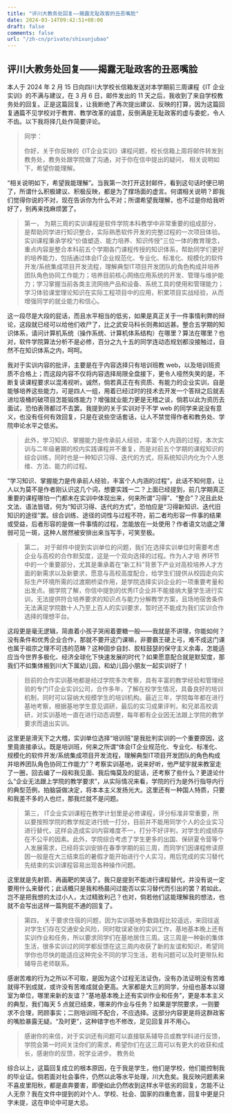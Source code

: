 ```yaml
---
title: "评川大教务处回复——揭露无耻政客的丑恶嘴脸"
date: 2024-03-14T09:42:51+08:00
draft: false
comments: false
url: "/zh-cn/private/shixunjubao"
---
```


## 评川大教务处回复——揭露无耻政客的丑恶嘴脸

<!--more-->

本人于 2024 年 2 月 15 日向四川大学校长信箱发送对本学期前三周课程《IT 企业实训》的不满与建议，在 3 月 6 日，邮件发出的 11 天之后，我收到了来自学校教务处的回复。正是这篇回复，让我断绝了再次提出建议、反映的打算，因为这篇回复通篇不见学校对于教育、教学改革的诚意，反倒满是无耻政客的虚与委蛇，令人不齿。以下我将择几处作简要评论。

>  同学：
>
> 你好，关于你反映的《IT企业实训》课程问题，校长信箱上周将邮件转发到教务处，教务处跟学院做了沟通，对于你在信中提出的疑问， 相关说明如下，希望你能理解。

“相关说明如下，希望我能理解”。当我第一次打开这封邮件，看到这句话时便已明了，所谓什么积极建议、积极反映，都是为了撑场面的虚言。何谓相关说明？即我们觉得你说的不对，现在告诉你为什么不对；所谓希望我理解，也不过是你给我听好了，别再来找麻烦罢了。

>  第一， 为期三周的实训课程是软件学院本科教学中非常重要的组成部分，是帮助同学进行知识整合，实际熟悉软件开发的完整过程的一次项目体验。实训课程秉承学校“价值塑造、能力培养、知识传授”三位一体的教育理念，重点内容是整合本科前五个学期各门课程传授的知识体系，帮助同学们更好的培养能力，包括通过体会IT企业规范化、专业化、标准化、规模化的软件开发/系统集成项目开发流程，理解典型IT项目开发团队的角色构成并培养团队角色协同工作能力；培养目前核心网络应用系统的开发、管理与维护能力；学习掌握当前各类主流网络产品和设备、系统工具的使用和管理能力；学习体验课堂理论知识在实际工程项目中的应用，积累项目实战经验，从而增强同学的就业能力和信心。

这一段尽是大段的屁话，而且水平相当的低劣，如果是真正关于一件事情利弊的辩论，这段就已经可以给他们收尸了，比之武安马科长则弗如远甚。整合五学期的知识体系，请问计算机系统（操作系统、计算机体系结构）在哪里？算法在哪里？也对，软件学院算法分析不是必修，百分之九十五的同学连动态规划都没接触过，自然不在知识体系之内，呵呵。

我对于实训内容的批评，主要是在于内容选择只有培训班教 web，以及培训班资质不合格上；而这段内容不仅将内容选择局限全盘接下，更令人哑然失笑的是，不断复读课程要求以混淆视听。诚然，倘若真正在有资质、有能力的企业实训，自是能够培养这些能力，可是四人一组，用着已经过时的技术去开发一个答辩之后就丢进垃圾桶的破项目怎能锻炼能力？增强就业能力更是无稽之谈，倘若以此为资历去面试，恐怕表筛都过不去罢。我提到的关于实训对于不学 web 的同学来说没有意义，也没有任何有效回复，只是在说些空话套话，让人不禁觉得作者和教务处、学院申论水平之低劣。

> 此外，学习知识、掌握能力是传承前人经验，丰富个人内涵的过程，本次实训与二年级暑期的校内实践课程并不重复，而是对前五个学期的课程知识的综合训练，同时也是一种知识习得、迭代的方式，将系统知识内化为个人思维、方法、能力的过程。

 “学习知识、掌握能力是传承前人经验，丰富个人内涵的过程”，此话不知何意，让人以为莫不是作者刚认识这几个词，想要实践一二？上面已经提到，前几学期真正重要的课程哪怕一门都未在实训中体现出来，何来所谓“习得”、“整合”？况且此处文法、语法皆错，何为“知识习得、迭代的方式”，恐怕应是“习得新知识、迭代旧知识的途径”罢。综合训练、途径的词性与过程不符，前二者均形容一件事的结果或受益，后者形容的是做一件事情的过程，怎能放在一处使用？作者语文功底之薄弱可见一斑，这种人居然被安排出来当写手，可笑至极。

>  第二， 对于邮件中提到实训单位的问题，我们在选择实训单位时需要考虑企业与高校的合作默契度，这是一个双向选择的过程。作为人才培 养环节中的一个重要部分，尤其是秉承着在“新工科”背景下产业对高校培养人才方面的新需求以及新要求，愿意与高校高度配合，给学生们提供从校园走向实际生产环境所需的过渡期桥梁作用，是学院选择实训企业的一项重要考量和出发点。据学院了解，你信中提到的优秀IT企业并不能接纳大量学生进行实训，无法提供符合培养要求的知识点与能力分解教学方案，且场地宿舍条件无法满足学院数十人乃至上百人的实训要求，暂时还不能成为我们实训合作选择的理想平台。

这段更是毫无逻辑，简直着小孩子哭闹着要糖一般——我就是不讲理，你能如何？没有条件和优秀企业合作，那就不要开这门课嘛，非要霸王硬上弓，难不成这门课也属于祖宗之理不可违的范畴？这种固步自封、胶柱鼓瑟的保守主义余毒，怎能适应当今世界多极化、经济全球化下快速发展的时代？如果愿意配合就是默契度，那我们不如集体搬到川大下属幼儿园，和幼儿园小朋友一起实训好了！

> 目前的合作实训基地都是经过学院多次考察，具有丰富的教学经验和管理经验的专门IT企业实训公司，合作多年，了解在校学生情况，具备良好的培训机制，同时可以容纳大规模学生的培训机构。最近三年，学院每年都在进行基地考察，根据基地学生意见调研，最后的实习成果评判，和兄弟高校调研，对实训基地一直在进行动态调整，每年都有企业因无法跟上学院的教学要求而退出实训。

 这里更是滑天下之大稽，实训单位选择“培训班”是我批判实训的一个重要原因，这里竟直接承认。既是培训班，何来之所谓“体会IT企业规范化、专业化、标准化、规模化的软件开发/系统集成项目开发流程，理解典型IT项目开发团队的角色构成并培养团队角色协同工作能力”？考察实训基地，说来好听，他严斌宇就来教室走了一圈，回去编了一段和我见面、我后悔莫及的屁话，还考察了些什么？更遑论什么“企业无法跟上学院的教学要求”，从实际情况来看，学院的行为是外行指导内行的典型范例，拍脑袋做决定，将本本主义发扬光大。这里还有一种国人特质，只要和我差不多的人也烂，那我烂就不是问题。

> 第三， IT企业实训课程在教学计划里是必修课程，评分标准非常重要，所以要按照学院的教学规定进行统一打分，目前并不能用同学个人的企业实习进行替代，这样会造成实训内容难度不一，打分不好评判，对学生的成绩存在不公平的因素。此外，学院综合考虑了学生更多的出国、保研夏令营等个人发展需求，已经将实训安排在春季学期的前三周，而同学们因课程修读原因一般是在大三结束后的暑假才能开始进行个人实习，用后完成的实习替代先结束的实训课程容易出现各种操作问题。

 这里就是先射箭、再画靶的笑话了。我只是提到不能进行课程替代，并没有说一定要用什么来替代；此话概只是我和杨晨问过能否以实习替代而引出的罢？若如此，岂不是把我想的太过小人，太过精致利己？也对，倘若他们这能理解我的想法，也就不会写出这样一篇狗屁不通的回复了。

>  第四， 关于要求住宿的问题，因为实训基地多数路程比较遥远，来回往返对学生们存在交通安全风险，同时耽误紧张的实训工作，基地基本晚上还有实训作业和任务，所以要求同学们在基地居住三周。这三周是一种新的集体生活，很多实训过的同学都反馈在这三周内收获了新的友谊和知识，希望同学你也尽快的能适应这种完全不同的学习生活，若有问题可以及时更带队和辅导员老师联系。

感谢苦难的行为之所以不可取，是因为这个过程无法证伪，没有办法证明没有苦难就得不到成就，或许没有苦难成就会更高。大家都是大三的同学，分组也基本以寝室为单位，哪里来新的友谊？“基地基本晚上还有实训作业和任务”，更是本本主义的典型，我们每天 5 点就已结束，哪来的作业与任务？如果是学院要求，一则要求不合理，罔顾事实；二则培训班不配合，不应选择。这部分内容更是将这群政客的嘴脸暴露无疑。“及时更”，这种错字也不修改，足见回复并不用心。

> 感谢你的来信，对于实训还有问题可以直接联系辅导员或教学科进行反馈，学院会第一时间关注你们的需求，希望你们在这三周可以有更大的收获和成长，感谢你的反馈，祝学业进步。 教务处

综合以上，这篇回复成立的根本原因，在于我是学生，他们是学校，他们能控制我的毕业证。倘若面对社会事件，仍然以此等水平处理，川大危矣。我反映问题素来不喜皮里阳秋，都是直奔要害，即便如此仍然收到这样水平低劣的回复，怎能不让人无奈？我在文件中提到的对个人、学校、社会、国家的四重危害，回复中更是只字未提，这在申论中可是大忌。
